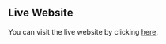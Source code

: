 ## Live Website

You can visit the live website by clicking [here](https://cars-doctor-a98a8.web.app/).
